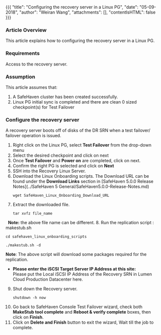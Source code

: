 {{{
  "title": "Configuring the recovery server in a Linux PG",
  "date": "05-09-2018",
  "author": "Weiran Wang",
  "attachments": [],
  "contentIsHTML": false
}}}

### Article Overview
This article explains how to configuring the recovery server in a Linux PG.

### Requirements
Access to the recovery server.

### Assumption
This article assumes that:

1. A SafeHaven cluster has been created successfully.
2. Linux PG initial sync is completed and there are clean 0 sized checkpoint(s) for Test Failover

### Configure the recovery server
A recovery server boots off of disks of the DR SRN when a test failover/ failover operation is issued.
1. Right click on the Linux PG, select **Test Failover** from the drop-down menu
2. Select the desired checkpoint and click on next
3. Once **Test Failover** and **Power on** are completed, click on next.
4. Confirm the right PG is selected and click on **Next**
5. SSH into the Recovery Linux Server.
6. Download the Linux Onboarding scripts. The Download URL can be found under the **Download Links** section in [SafeHaven 5.0.0 Release Notes](../SafeHaven 5 General/SafeHaven5.0.0-Release-Notes.md)
   ```
   wget SafeHaven_Linux_Onboarding_Download_URL
   ```
7. Extract the downloaded file.
   ```
   tar xvfz file_name
   ```  
   **Note:** the above file name can be different.
8. Run the replication script : makestub.sh  
   ```
   cd safehaven_linux_onboarding_scripts
   ```  
   ```
   ./makestub.sh -d
   ```
 **Note**: The above script will download some packages required for the replication.
   - **Please enter the iSCSI Target Server IP Address at this site:**  
     Please put the Local iSCSI IP Address of the Recovery SRN in Lumen Cloud Production Datacenter here.
9. Shut down the Recovery server.
    ```
    shutdown -h now
    ```
10. Go back to SafeHaven Console Test Failover wizard, check both **MakeStub tool complete** and **Reboot & verify complete** boxes, then click on **Finish**.
11. Click on **Delete and Finish** button to exit the wizard, Wait till the job to complete.
